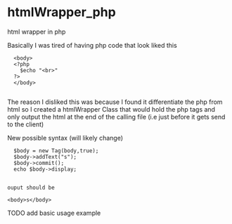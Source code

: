 # htmlWrapper_php
html wrapper in php 

Basically I was tired  of having php code that look liked this
  ~~~
    <body>
    <?php
      $echo "<br>"
    ?>
    </body>
    
   ~~~

The reason I disliked this was because I found it differentiate the php from html so I created a htmlWrapper Class that would hold the php tags and only output the html at the end of the calling file (i.e just before it gets send to the client)

New possible syntax (will likely change)

  ~~~
    $body = new Tag(body,true);
    $body->addText("s");
    $body->commit();
    echo $body->display;
    
  
   ~~~

	ouput should be
	
    <body>s</body>
 
   
TODO add basic usage example
